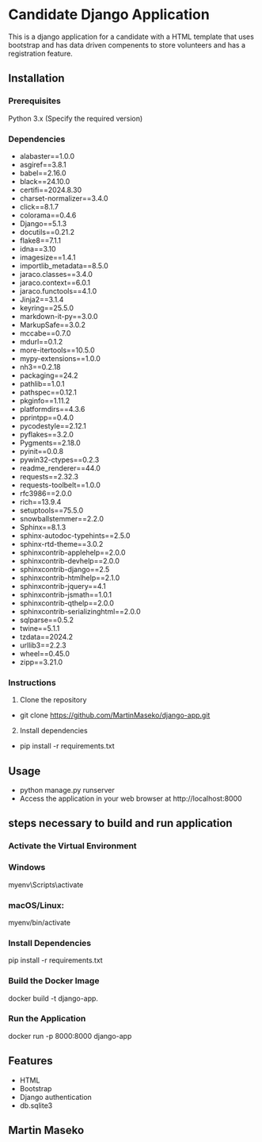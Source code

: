 # Candidate Django Application
This is a django application for a candidate with a HTML template 
that uses bootstrap and has data driven compenents to store volunteers
and has a registration feature.

## Installation

### Prerequisites

Python 3.x (Specify the required version)
### Dependencies
* alabaster==1.0.0
* asgiref==3.8.1
* babel==2.16.0
* black==24.10.0
* certifi==2024.8.30
* charset-normalizer==3.4.0
* click==8.1.7
* colorama==0.4.6
* Django==5.1.3
* docutils==0.21.2
* flake8==7.1.1
* idna==3.10
* imagesize==1.4.1
* importlib_metadata==8.5.0
* jaraco.classes==3.4.0
* jaraco.context==6.0.1
* jaraco.functools==4.1.0
* Jinja2==3.1.4
* keyring==25.5.0
* markdown-it-py==3.0.0
* MarkupSafe==3.0.2
* mccabe==0.7.0
* mdurl==0.1.2
* more-itertools==10.5.0
* mypy-extensions==1.0.0
* nh3==0.2.18
* packaging==24.2
* pathlib==1.0.1
* pathspec==0.12.1
* pkginfo==1.11.2
* platformdirs==4.3.6
* pprintpp==0.4.0
* pycodestyle==2.12.1
* pyflakes==3.2.0
* Pygments==2.18.0
* pyinit==0.0.8
* pywin32-ctypes==0.2.3
* readme_renderer==44.0
* requests==2.32.3
* requests-toolbelt==1.0.0
* rfc3986==2.0.0
* rich==13.9.4
* setuptools==75.5.0
* snowballstemmer==2.2.0
* Sphinx==8.1.3
* sphinx-autodoc-typehints==2.5.0
* sphinx-rtd-theme==3.0.2
* sphinxcontrib-applehelp==2.0.0
* sphinxcontrib-devhelp==2.0.0
* sphinxcontrib-django==2.5
* sphinxcontrib-htmlhelp==2.1.0
* sphinxcontrib-jquery==4.1
* sphinxcontrib-jsmath==1.0.1
* sphinxcontrib-qthelp==2.0.0
* sphinxcontrib-serializinghtml==2.0.0
* sqlparse==0.5.2
* twine==5.1.1
* tzdata==2024.2
* urllib3==2.2.3
* wheel==0.45.0
* zipp==3.21.0

### Instructions
1. Clone the repository
* git clone https://github.com/MartinMaseko/django-app.git

2. Install dependencies
* pip install -r requirements.txt

## Usage
* python manage.py runserver
* Access the application in your web browser at http://localhost:8000

## steps necessary to build and run application

### Activate the Virtual Environment

### Windows

myenv\Scripts\activate

### macOS/Linux:
myenv/bin/activate

### Install Dependencies

pip install -r requirements.txt

### Build the Docker Image

docker build -t django-app.

### Run the Application

docker run -p 8000:8000 django-app

## Features
* HTML
* Bootstrap
* Django authentication
* db.sqlite3

## Martin Maseko